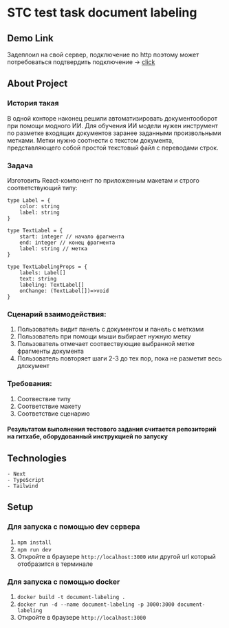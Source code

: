# STC test task document labeling

## Demo Link

Задеплоил на свой сервер, подключение по http поэтому может потребоваться подтвердить подключение -> [click](http://77.105.167.206:3001/)

## About Project

### История такая

В одной конторе наконец решили автоматизировать документооборот при помощи модного ИИ.
Для обучения ИИ модели нужен инструмент по разметке входящих документов заранее заданными произвольными метками.
Метки нужно соотнести с текстом документа, представляющего собой простой текстовый файл с переводами строк.

### Задача

Изготовить React-компонент по приложенным макетам и
строго соответствующий типу:

```
type Label = {
    color: string
    label: string
}

type TextLabel = {
    start: integer // начало фрагмента
    end: integer // конец фрагмента
    label: string // метка
}

type TextLabelingProps = {
    labels: Label[]
    text: string
    labeling: TextLabel[]
    onChange: (TextLabel[])=>void
}
```

### Сценарий взаимодействия:

1. Пользователь видит панель с документом и панель с метками
2. Пользователь при помощи мыши выбирает нужную метку
3. Пользователь отмечает соотвествующие выбранной метке фрагменты документа
4. Пользователь повторяет шаги 2-3 до тех пор, пока не разметит весь длокумент

### Требования:
1. Соотвествие типу
2. Соответствие макету
3. Соответствие сценарию

#### Результатом выполнения тестового задания считается репозиторий на гитхабе, оборудованный инструкцией по запуску 

## Technologies

    - Next
    - TypeScript
    - Tailwind

## Setup

### Для запуска c помощью dev сервера

1. `npm install`
2. `npm run dev`
3. Откройте в браузере `http://localhost:3000` или другой url который отобразится в терминале

### Для запуска с помощью docker

1. `docker build -t document-labeling .`
2. `docker run -d --name document-labeling -p 3000:3000 document-labeling`
3. Откройте в браузере `http://localhost:3000`
